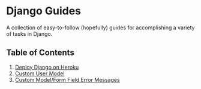# Django Guides

A collection of easy-to-follow (hopefully) guides for accomplishing a variety of tasks in Django.

## Table of Contents
1. [Deploy Django on Heroku](/django_heroku.md)
2. [Custom User Model](/custom_user_model.md)
3. [Custom Model/Form Field Error Messages](/model_form_custom_errors.md)
